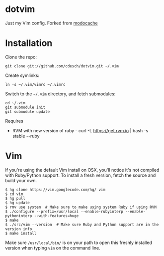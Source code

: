 # dotvim

Just my Vim config. Forked from [modocache](https://github.com/modocache/dotvim)

# Installation

Clone the repo:

    git clone git://github.com/cdesch/dotvim.git ~/.vim
		
Create symlinks:

    ln -s ~/.vim/vimrc ~/.vimrc

Switch to the `~/.vim` directory, and fetch submodules:

    cd ~/.vim
    git submodule init
    git submodule update
    
Requires
- RVM with new version of ruby  - curl -L https://get.rvm.io | bash -s stable --ruby

# Vim

If you're using the default Vim install on OSX, you'll
notice it's not compiled with Ruby/Python support. To
install a fresh version, fetch the source and build your
own.

    $ hg clone https://vim.googlecode.com/hg/ vim
    $ cd vim
    $ hg pull
    $ hg update
    $ rmv use system  # Make sure to make using system Ruby if using RVM
    $ ./configure --prefix=/usr/local --enable-rubyinterp --enable-pythoninterp --with-features=huge
    $ make
    $ ./src/vim --version  # Make sure Ruby and Python support are in the version info
    $ make install

Make sure `/usr/local/bin/` is on your path to open this
freshly installed version when typing `vim` on the command
line.
